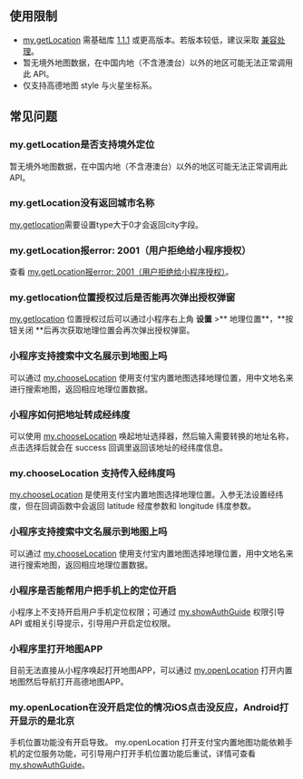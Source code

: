 ## 使用限制
- [my.getLocation](https://opendocs.alipay.com/mini/api/mkxuqd) 需基础库 [1.1.1](https://opendocs.alipay.com/mini/framework/lib) 或更高版本。若版本较低，建议采取 [兼容处理](https://opendocs.alipay.com/mini/framework/compatibility)。
- 暂无境外地图数据，在中国内地（不含港澳台）以外的地区可能无法正常调用此 API。
- 仅支持高德地图 style 与火星坐标系。

## 常见问题 

### my.getLocation是否支持境外定位
暂无境外地图数据，在中国内地（不含港澳台）以外的地区可能无法正常调用此 API。 

### my.getLocation没有返回城市名称
[my.getlocation](https://opendocs.alipay.com/mini/api/mkxuqd)需要设置type大于0才会返回city字段。 

### my.getLocation报error: 2001（用户拒绝给小程序授权）
查看 [my.getLocation报error: 2001（用户拒绝给小程序授权）](https://opendocs.alipay.com/support/01rb4a)。 

### my.getlocation位置授权过后是否能再次弹出授权弹窗
[my.getlocation](https://opendocs.alipay.com/mini/api/mkxuqd) 位置授权过后可以通过小程序右上角 **设置** >** 地理位置**，**按钮关闭 **后再次获取地理位置会再次弹出授权弹窗。 

### 小程序支持搜索中文名展示到地图上吗
可以通过 [my.chooseLocation](https://opendocs.alipay.com/mini/api/location) 使用支付宝内置地图选择地理位置，用中文地名来进行搜索地图，返回相应地理位置数据。 

### 小程序如何把地址转成经纬度
可以使用 [my.chooseLocation](https://opendocs.alipay.com/mini/api/location) 唤起地址选择器，然后输入需要转换的地址名称，点击选择后就会在 success 回调里返回该地址的经纬度信息。 

### my.chooseLocation 支持传入经纬度吗
[my.chooseLocation](https://opendocs.alipay.com/mini/api/location) 是使用支付宝内置地图选择地理位置。入参无法设置经纬度，但在回调函数中会返回 latitude 经度参数和 longitude 纬度参数。 

### 小程序支持搜索中文名展示到地图上吗
可以通过 [my.chooseLocation](https://opendocs.alipay.com/mini/api/location) 使用支付宝内置地图选择地理位置，用中文地名来进行搜索地图，返回相应地理位置数据。 

### 小程序是否能帮用户把手机上的定位开启
小程序上不支持开启用户手机定位权限；可通过 [my.showAuthGuide](https://opendocs.alipay.com/mini/api/show-auth-guide) 权限引导 API 或相关引导提示，引导用户开启定位权限。 

### 小程序里打开地图APP
目前无法直接从小程序唤起打开地图APP，可以通过 [my.openLocation](https://opendocs.alipay.com/mini/api/as9kin) 打开内置地图然后导航打开高德地图APP。 

### my.openLocation在没开启定位的情况iOS点击没反应，Android打开显示的是北京
手机位置功能没有开启导致。 my.openLocation 打开支付宝内置地图功能依赖手机的定位服务功能，可引导用户打开手机位置功能后重试，详情可查看 [my.showAuthGuide](https://opendocs.alipay.com/mini/api/show-auth-guide)。<br /> 

